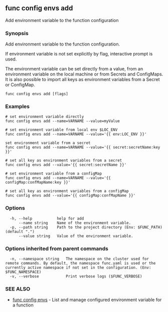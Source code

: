 ## func config envs add

Add environment variable to the function configuration

### Synopsis

Add environment variable to the function configuration.

If environment variable is not set explicitly by flag, interactive prompt is used.

The environment variable can be set directly from a value,
from an environment variable on the local machine or from Secrets and ConfigMaps.
It is also possible to import all keys as environment variables from a Secret or ConfigMap.

```
func config envs add [flags]
```

### Examples

```
# set environment variable directly
func config envs add --name=VARNAME --value=myValue

# set environment variable from local env $LOC_ENV
func config envs add --name=VARNAME --value='{{ env:LOC_ENV }}'

set environment variable from a secret
func config envs add --name=VARNAME --value='{{ secret:secretName:key }}'

# set all key as environment variables from a secret
func config envs add --value='{{ secret:secretName }}'

# set environment variable from a configMap
func config envs add --name=VARNAME --value='{{ configMap:confMapName:key }}'

# set all key as environment variables from a configMap
func config envs add --value='{{ configMap:confMapName }}'
```

### Options

```
  -h, --help           help for add
      --name string    Name of the environment variable.
  -p, --path string    Path to the project directory (Env: $FUNC_PATH) (default ".")
      --value string   Value of the environment variable.
```

### Options inherited from parent commands

```
  -n, --namespace string   The namespace on the cluster used for remote commands. By default, the namespace func.yaml is used or the currently active namespace if not set in the configuration. (Env: $FUNC_NAMESPACE)
  -v, --verbose            Print verbose logs ($FUNC_VERBOSE)
```

### SEE ALSO

* [func config envs](func_config_envs.md)	 - List and manage configured environment variable for a function

